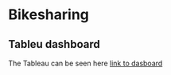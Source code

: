 # Bikesharing

## Tableu dashboard 
The Tableau can be seen here [link to dasboard](https://public.tableau.com/app/profile/santiago.cifuentes/viz/CitiBikeAnalysis_16641300532160/NYCCitiBikeAnalysis?publish=yes) 

